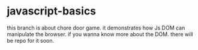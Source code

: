 # javascript-basics
this  branch is about chore door game. it demonstrates how Js DOM can manipulate the browser. if you wanna know more about the DOM. there will be repo for it soon.
